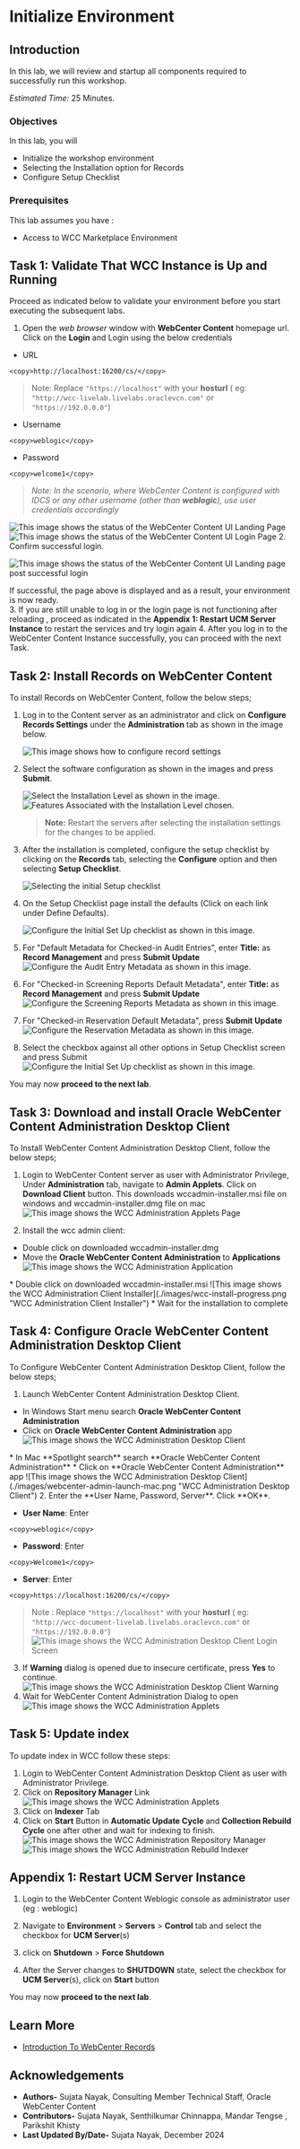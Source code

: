 # Initialize Environment

## Introduction

In this lab, we will review and startup all components required to successfully run this workshop.

*Estimated Time:* 25 Minutes.

### Objectives

In this lab, you will

- Initialize the workshop environment
- Selecting the Installation option for Records
- Configure Setup Checklist

### Prerequisites

This lab assumes you have :

- Access to WCC Marketplace Environment

## Task 1: Validate That WCC Instance is Up and Running

Proceed as indicated below to validate your environment before you start executing the subsequent labs.

1. Open the *web browser* window with **WebCenter Content** homepage url. Click on the **Login** and Login using the below credentials

- URL

```text
<copy>http://localhost:16200/cs/</copy>
```

> Note: Replace `"https://localhost"` with your **hosturl** ( eg: `"http://wcc-livelab.livelabs.oraclevcn.com"` or `"https://192.0.0.0"`)

- Username

```text
<copy>weblogic</copy>
```

- Password

```text
<copy>welcome1</copy>
```

 > *Note: In the scenario, where WebCenter Content is configured with IDCS or any other username (other than **weblogic**), use user credentials accordingly*

  ![This image shows the status of the WebCenter Content UI Landing Page](./images/webcenter-landing.png "WebCenter Content Server UI Landing Page")
  ![This image shows the status of the WebCenter Content UI Login Page](./images/webcenter-login.png "WebCenter Content Server UI Login Page")
2. Confirm successful login.

   ![This image shows the status of the WebCenter Content UI Landing page post successful login](./images/webcenter-post-login.png "WebCenter Content UI Landing page post successful login")

   If successful, the page above is displayed and as a result, your environment is now ready.  
3. If you are still unable to log in or the login page is not functioning after reloading ,  proceed as indicated in the **Appendix 1: Restart UCM Server Instance** to restart the services and try login again
4. After you log in to the WebCenter Content Instance successfully, you can proceed with the next Task.

## Task 2: Install Records on WebCenter Content

To install Records on WebCenter Content, follow the below steps;

1. Log in to the Content server as an administrator and click on **Configure Records Settings** under the **Administration** tab as shown in the image below.

    ![This image shows how to configure record settings](./images/configure-records-settings.png "Configure Records Settings")

2. Select the software configuration as shown in the images and press **Submit**.

    ![Select the Installation Level as shown in the image.](./images/installation-level.png "Installation Level")
    ![Features Associated with the Installation Level chosen.](./images/installation-feature.png "Installation Feature")

    > **Note:** Restart the servers after selecting the installation settings for the changes to be applied.

3. After the installation is completed, configure the setup checklist by clicking on the **Records** tab, selecting the **Configure** option and then selecting **Setup Checklist**.

    ![Selecting the initial Setup checklist](./images/select-setup-checklist.png "Select SetUp CheckList")

4. On the Setup Checklist page install the defaults (Click on each link under Define Defaults).

    ![Configure the Initial Set Up checklist as shown in this image.](./images/initial-setup-checklist.png "Initial SetUp CheckList")

5. For "Default Metadata for Checked-in Audit Entries", enter **Title:** as **Record Management** and press **Submit Update**
![Configure the Audit Entry Metadata as shown in this image.](./images/audit-metadata.png "Audit Entry Metadata")

6. For "Checked-in Screening Reports Default Metadata", enter **Title:** as **Record Management** and press **Submit Update**
![Configure the Screening Reports Metadata as shown in this image.](./images/screening-metadata.png "Screening Reports Metadata")

7. For "Checked-in Reservation Default Metadata", press **Submit Update**
![Configure the Reservation Metadata as shown in this image.](./images/reservation-metadata.png "Reservation Metadata")

8. Select the checkbox against all other options in Setup Checklist screen and press Submit
 ![Configure the Initial Set Up checklist as shown in this image.](./images/initial-setup-checklist.png "Initial SetUp CheckList")

You may now **proceed to the next lab**.

## Task 3: Download and install Oracle WebCenter Content Administration Desktop Client

To Install WebCenter Content Administration Desktop Client, follow the below steps;

1. Login to WebCenter Content server as user with Administrator Privilege, Under **Administration** tab, navigate to **Admin Applets**. Click on **Download Client** button. This downloads wccadmin-installer.msi file on windows and wccadmin-installer.dmg file on mac
![This image shows the WCC Administration Applets Page](./images/task1-webcenter-admin-applet.png "WCC Administration Applets Page")

2. Install the wcc admin client:
<if type="MAC">

- Double click on downloaded wccadmin-installer.dmg
- Move the **Oracle WebCenter Content Administration** to **Applications**
 ![This image shows the WCC Administration Application](./images/webcenter-admin-application.png "WCC Administration Application")
</if>

<if type="Windows">
 * Double click on downloaded wccadmin-installer.msi
 ![This image shows the WCC Administration Client Installer](./images/wcc-install-progress.png "WCC Administration Client Installer")
 * Wait for the installation to complete
</if>

## Task 4: Configure Oracle WebCenter Content Administration Desktop Client

To Configure WebCenter Content Administration Desktop Client, follow the below steps;

1. Launch WebCenter Content Administration Desktop Client.
<if type="Windows">

- In Windows Start menu search **Oracle WebCenter Content Administration**
- Click on **Oracle WebCenter Content Administration** app
 ![This image shows the WCC Administration Desktop Client](./images/wcc-admin-installed.png "WCC Administration Desktop Client")
</if>

<if type="MAC">
 * In Mac **Spotlight search** search **Oracle WebCenter Content Administration**
 * Click on **Oracle WebCenter Content Administration** app
 ![This image shows the WCC Administration Desktop Client](./images/webcenter-admin-launch-mac.png "WCC Administration Desktop Client")
</if>
2. Enter the **User Name, Password, Server**. Click **OK**.

- **User Name**: Enter

```text
<copy>weblogic</copy>
```

- **Password**: Enter

```text
<copy>Welcome1</copy>
```

- **Server**: Enter

```text
<copy>https://localhost:16200/cs/</copy>
```

 > Note : Replace `"https://localhost"` with your **hosturl** ( eg: `"http://wcc-document-livelab.livelabs.oraclevcn.com"` or `"https://192.0.0.0"`)
![This image shows the WCC Administration Desktop Client Login Screen](./images/webcenter-admin-login.png "WCC Administration Desktop Client Login")

3. If **Warning** dialog is opened due to insecure certificate, press **Yes** to continue.
![This image shows the WCC Administration Desktop Client Warning](./images/webcenter-admin-warning.png "WCC Administration Desktop Client Warning")
4. Wait for WebCenter Content Administration Dialog to open
![This image shows the WCC Administration Applets](./images/webcenter-admin-applet.png "WCC Administration Applets")

## Task 5: Update index

To update index in WCC follow these steps:

1. Login to WebCenter Content Administration Desktop Client as user with Administrator Privilege.
2. Click on **Repository Manager** Link
![This image shows the WCC Administration Applets](./images/webcenter-admin-applet.png "WCC Administration Applets")
3. Click on **Indexer** Tab
4. Click on **Start** Button in **Automatic Update Cycle** and **Collection Rebuild Cycle** one after other and wait for indexing to finish.
![This image shows the WCC Administration Repository Manager](./images/repository-manager.png "WCC Administration Repository Manager ")
![This image shows the WCC Administration Rebuild Indexer](./images/indexer-rebuild.png "WCC Administration Indexer Rebuild")

## Appendix 1: Restart UCM Server Instance

1. Login to the WebCenter Content Weblogic console as administrator user (eg : weblogic)

2. Navigate to **Environment** > **Servers** > **Control** tab and select the checkbox for **UCM Server**(s)

3. click on **Shutdown** > **Force Shutdown**

4. After the Server changes to **SHUTDOWN** state, select the checkbox for **UCM Server**(s), click on **Start** button

You may now **proceed to the next lab**.

## Learn More

- [Introduction To WebCenter Records](https://docs.oracle.com/en/middleware/webcenter/content/12.2.1.4/index.html)

## Acknowledgements

- **Authors-** Sujata Nayak, Consulting Member Technical Staff, Oracle WebCenter Content
- **Contributors-** Sujata Nayak, Senthilkumar Chinnappa, Mandar Tengse , Parikshit Khisty
- **Last Updated By/Date-** Sujata Nayak, December 2024

